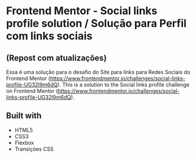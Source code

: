 # Frontend Mentor - Social links profile solution / Solução para Perfil com links sociais
## (Repost com atualizações)

Essa é uma solução para o desafio do Site para links para Redes Sociais do Frontend Mentor (https://www.frontendmentor.io/challenges/social-links-profile-UG32l9m6dQ).
This is a solution to the Social links profile challenge on Frontend Mentor (https://www.frontendmentor.io/challenges/social-links-profile-UG32l9m6dQ).

## Built with

- HTML5
- CSS3
- Flexbox
- Transições CSS
